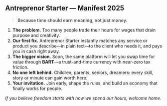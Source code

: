 ## Antreprenor Starter — Manifest 2025  
> **Because time should earn meaning, not just money.**

1. **The problem.** Too many people trade their hours for wages that drain purpose and creativity.  
2. **Our first fix.** Antreprenor Starter instantly matches any service or product you describe—in plain text—to the client who needs it, and pays you in cash right away.  
3. **The bigger vision.** Soon, the same platform will let you swap time for value through **BART**—a trust-and-time currency with near-zero tax friction.  
4. **No one left behind.** Children, parents, seniors, dreamers: every skill, story or minute can gain worth here.  
5. **Your invitation.** Join early, shape the rules, and build an economy that finally works for people.  

*If you believe freedom starts with how we spend our hours, welcome home.*
